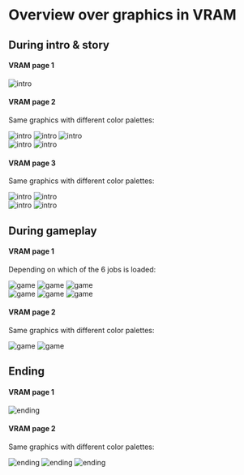 # Overview over graphics in VRAM

## During intro & story

#### VRAM page 1

![intro](intro_page1.png) 

#### VRAM page 2

Same graphics with different color palettes:

![intro](intro_page2_palette_A.png) ![intro](intro_page2_palette_B.png) ![intro](intro_page2_palette_C.png)  
![intro](intro_page2_palette_D.png) ![intro](intro_page2_palette_E.png)

#### VRAM page 3

Same graphics with different color palettes:

![intro](intro_page3_palette_A.png) ![intro](intro_page3_palette_B.png)  
![intro](intro_page3_palette_C.png) ![intro](intro_page3_palette_D.png)


## During gameplay

#### VRAM page 1

Depending on which of the 6 jobs is loaded:

![game](game_job1_page1.png) ![game](game_job2_page1.png) ![game](game_job3_page1.png)  
![game](game_job4_page1.png) ![game](game_job5_page1.png) ![game](game_job6_page1.png)

#### VRAM page 2

Same graphics with different color palettes:

![game](game_page2_palette_A.png) ![game](game_page2_palette_B.png)

## Ending

#### VRAM page 1

![ending](ending_page1.png)

#### VRAM page 2

Same graphics with different color palettes:

![ending](ending_page2_palette_A.png) ![ending](ending_page2_palette_B.png) ![ending](ending_page2_palette_C.png)



